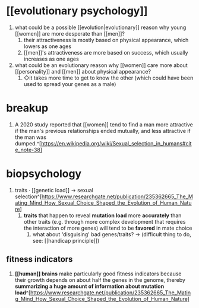 # [[evolutionary psychology]]
1. what could be a possible [[evolution|evolutionary]] reason why young [[women]] are more desperate than [[men]]?
	1. their attractiveness is mostly based on physical appearance, which lowers as one ages
	2. [[men]]'s attractiveness are more based on success, which usually increases as one ages
2. what could be an evolutionary reason why [[women]] care more about [[personality]] and [[men]] about physical appearance?
	1. ◇it takes more time to get to know the other (which could have been used to spread your genes as a male)

# breakup
1. A 2020 study reported that [[women]] tend to find a man more attractive if the man's previous relationships ended mutually, and less attractive if the man was dumped.^[https://en.wikipedia.org/wiki/Sexual_selection_in_humans#cite_note-38]

# biopsychology
1. traits · [[genetic load]] → sexual selection^[https://www.researchgate.net/publication/235362665_The_Mating_Mind_How_Sexual_Choice_Shaped_the_Evolution_of_Human_Nature]
	1. **traits** that happen to reveal **mutation load** more **accurately** than other traits (e.g. through more complex development that requires the interaction of more genes) will tend to be **favored** in mate choice
		1. what about 'disguising' bad genes/traits? → (difficult thing to do, see: [[handicap principle]])

## fitness indicators
1. **[[human]] brains** make particularly good fitness indicators because their growth depends on about half the genes in the genome, thereby **summarizing a huge amount of information about mutation load**^[https://www.researchgate.net/publication/235362665_The_Mating_Mind_How_Sexual_Choice_Shaped_the_Evolution_of_Human_Nature]